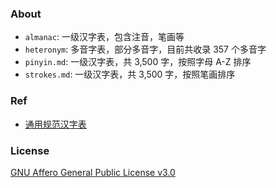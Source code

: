 ### About

- `almanac`: 一级汉字表，包含注音，笔画等
- `heteronym`: 多音字表，部分多音字，目前共收录 357 个多音字
- `pinyin.md`: 一级汉字表，共 3,500 字，按照字母 A-Z 排序
- `strokes.md`: 一级汉字表，共 3,500 字，按照笔画排序

### Ref

- [通用规范汉字表](https://zh.wikisource.org/wiki/%E9%80%9A%E7%94%A8%E8%A7%84%E8%8C%83%E6%B1%89%E5%AD%97%E8%A1%A8)

### License

[GNU Affero General Public License v3.0](./LICENSE.md)
